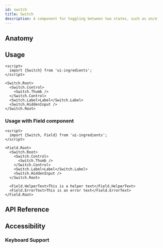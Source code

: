 ```yaml
---
id: switch
title: Switch
description: A component for toggling between two states, such as on/off or enabled/disabled.
---
```


## Anatomy

## Usage

```svelte
<script>
  import {Switch} from 'ui-ingredients';
</script>

<Switch.Root>
  <Switch.Control>
    <Switch.Thumb />
  </Switch.Control>
  <Switch.Label>Label</Switch.Label>
  <Switch.HiddenInput />
</Switch.Root>
```

### Usage with Field component

```svelte
<script>
  import {Switch, Field} from 'ui-ingredients';
</script>

<Field.Root>
  <Switch.Root>
    <Switch.Control>
      <Switch.Thumb />
    </Switch.Control>
    <Switch.Label>Label</Switch.Label>
    <Switch.HiddenInput />
  </Switch.Root>

  <Field.HelperText>This is a helper text</Field.HelperText>
  <Field.ErrorText>This is an error text</Field.ErrorText>
</Field.Root>
```

## API Reference

## Accessibility

### Keyboard Support
